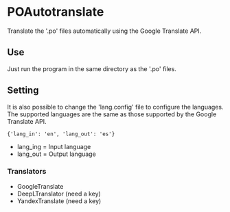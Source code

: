# POAutotranslate
 Translate the '.po' files automatically using the Google Translate API.

## Use
 Just run the program in the same directory as the '.po' files.

## Setting
 It is also possible to change the 'lang.config' file to configure the languages. The supported languages are the same as those supported by the Google Translate API.

```
{'lang_in': 'en', 'lang_out': 'es'}
```

* lang_ing = Input language
* lang_out = Output language

### Translators

* GoogleTranslate
* DeepLTranslator (need a key)
* YandexTranslate (need a key)